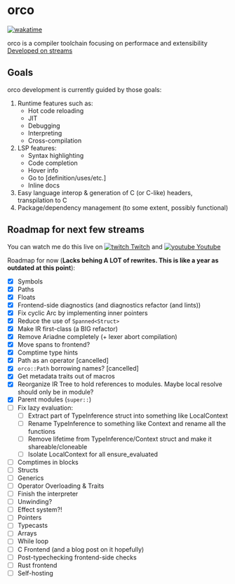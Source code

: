 # orco
[![wakatime](https://wakatime.com/badge/github/InfiniteCoder01/orco.svg)](https://wakatime.com/badge/github/InfiniteCoder01/orco)

orco is a compiler toolchain focusing on performace and extensibility
[Developed on streams](https://www.youtube.com/playlist?list=PLvZASPqsD2VjqJ6968gEhoLlCn0i0rqHH)

## Goals
orco development is currently guided by those goals:
1. Runtime features such as:
   - Hot code reloading
   - JIT
   - Debugging
   - Interpreting
   - Cross-compilation
2. LSP features:
   - Syntax highlighting
   - Code completion
   - Hover info
   - Go to [definition/uses/etc.]
   - Inline docs
3. Easy language interop & generation of C (or C-like) headers, transpilation to C
4. Package/dependency management (to some extent, possibly functional)

## Roadmap for next few streams
You can watch me do this live on [![twitch](https://assets.twitch.tv/assets/favicon-16-52e571ffea063af7a7f4.png) Twitch](https://www.twitch.tv/infinitecoder01) and [![youtube](https://www.youtube.com/favicon.ico) Youtube](https://www.youtube.com/@InfiniteCoder02/)

Roadmap for now (**Lacks behing A LOT of rewrites. This is like a year as outdated at this point**):
- [x] Symbols
- [x] Paths
- [x] Floats
- [x] Frontend-side diagnostics (and diagnostics refactor (and lints))
- [x] Fix cyclic Arc by implementing inner pointers
- [x] Reduce the use of `Spanned<Struct>`
- [x] Make IR first-class (a BIG refactor)
- [x] Remove Ariadne completely (+ lexer abort compilation)
- [x] Move spans to frontend?
- [x] Comptime type hints
- [x] Path as an operator \[cancelled\]
- [x] `orco::Path` borrowing names? \[cancelled\]
- [x] Get metadata traits out of macros
- [x] Reorganize IR Tree to hold references to modules. Maybe local resolve should only be in module?
- [x] Parent modules (`super::`)
- [ ] Fix lazy evaluation:
    - [ ] Extract part of TypeInference struct into something like LocalContext
    - [ ] Rename TypeInference to something like Context and rename all the functions
    - [ ] Remove lifetime from TypeInference/Context struct and make it shareable/cloneable
    - [ ] Isolate LocalContext for all ensure_evaluated
- [ ] Comptimes in blocks
- [ ] Structs
- [ ] Generics
- [ ] Operator Overloading & Traits
- [ ] Finish the interpreter
- [ ] Unwinding?
- [ ] Effect system?!
- [ ] Pointers
- [ ] Typecasts
- [ ] Arrays
- [ ] While loop
- [ ] C Frontend (and a blog post on it hopefully)
- [ ] Post-typechecking frontend-side checks
- [ ] Rust frontend
- [ ] Self-hosting
